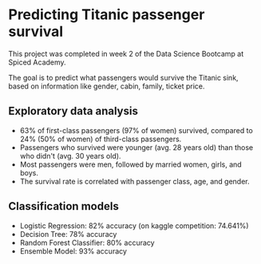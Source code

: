 # Predicting Titanic passenger survival
This project was completed in week 2 of the Data Science Bootcamp at Spiced Academy.

The goal is to predict what passengers would survive the Titanic sink, based on information like gender, cabin, family, ticket price.

## Exploratory data analysis
- 63% of first-class passengers (97% of women) survived, compared to 24% (50% of women) of third-class passengers.
- Passengers who survived were younger (avg. 28 years old) than those who didn't (avg. 30 years old).
- Most passengers were men, followed by married women, girls, and boys.
- The survival rate is correlated with passenger class, age, and gender.

## Classification models
- Logistic Regression: 82% accuracy (on kaggle competition: 74.641%)
- Decision Tree: 78% accuracy
- Random Forest Classifier: 80% accuracy
- Ensemble Model: 93% accuracy

